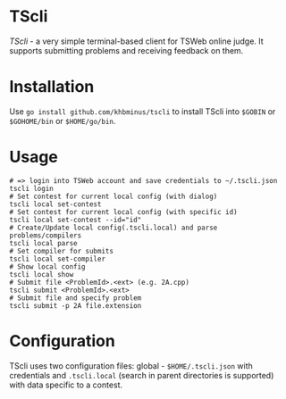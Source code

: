 # TScli

*TScli* - a very simple terminal-based client for TSWeb online judge. It supports submitting problems and receiving
feedback on them.

# Installation

Use `go install github.com/khbminus/tscli` to install TScli into `$GOBIN` or `$GOHOME/bin` or `$HOME/go/bin`.

# Usage

```shell
# => login into TSWeb account and save credentials to ~/.tscli.json
tscli login
# Set contest for current local config (with dialog)
tscli local set-contest
# Set contest for current local config (with specific id)
tscli local set-contest --id="id"
# Create/Update local config(.tscli.local) and parse problems/compilers
tscli local parse
# Set compiler for submits  
tscli local set-compiler
# Show local config
tscli local show
# Submit file <ProblemId>.<ext> (e.g. 2A.cpp)
tscli submit <ProblemId>.<ext>
# Submit file and specify problem
tscli submit -p 2A file.extension
```

# Configuration

TScli uses two configuration files: global - `$HOME/.tscli.json` with credentials and `.tscli.local` (search in parent
directories is supported) with data specific to a contest. 
